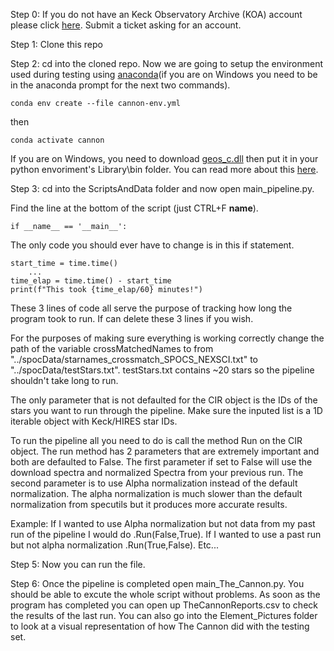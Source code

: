 Step 0: If you do not have an Keck Observatory Archive (KOA) account please click
[here](https://koa.ipac.caltech.edu/cgi-bin/Helpdesk/nph-genTicketForm?projname=KOA). Submit a ticket asking for an account. 

Step 1: Clone this repo 

Step 2: cd into the cloned repo. Now we are going to setup the environment used during testing using [anaconda](https://www.anaconda.com)(if you are on Windows you need to be in the anaconda prompt for the next two commands).


```conda env create --file cannon-env.yml```

then 

```conda activate cannon``` 


If you are on Windows, you need to download [geos_c.dll](https://www.dll-files.com/geos_c.dll.html) then put it in your python envoriment's Library\bin folder. You can read more about this [here](https://github.com/Toblerity/Shapely/pull/1108).

Step 3: cd into the ScriptsAndData folder and now open main_pipeline.py.  

Find the line at the bottom of the script (just CTRL+F __name__). 

```
if __name__ == '__main__':
```
The only code you should ever have to change is in this if statement. 

```{python} 
start_time = time.time()
    ...
time_elap = time.time() - start_time 
print(f"This took {time_elap/60} minutes!")
```

These 3 lines of code all serve the purpose of tracking how long the program took to run. If can delete these 3 lines if you wish. 

For the purposes of making sure everything is working correctly change the path of the variable crossMatchedNames to from "../spocData/starnames_crossmatch_SPOCS_NEXSCI.txt" to "../spocData/testStars.txt". testStars.txt contains ~20 stars so the pipeline shouldn't take long to run. 

The only parameter that is not defaulted for the CIR object is the IDs of the stars you want to run through the pipeline. Make sure the inputed list is a 1D iterable object with Keck/HIRES star IDs. 

To run the pipeline all you need to do is call the method Run on the CIR object. The run method has 2 parameters that are extremely important and both are defaulted to False. The first parameter if set to False will use the download spectra and normalized Spectra from your previous run. The second parameter is to use Alpha normalization instead of the default normalization. The alpha normalization is much slower than the default normalization from specutils but it produces more accurate results. 

Example: If I wanted to use Alpha normalization but not data from my past run of the pipeline I would do .Run(False,True). If I wanted to use a past run but not alpha normalization .Run(True,False). Etc...


Step 5: Now you can run the file. 

Step 6: Once the pipeline is completed open main_The_Cannon.py. You should be able to excute the whole script without problems. As soon as the program has completed you can open up TheCannonReports.csv to check the results of the last run. You can also go into the Element_Pictures folder to look at a visual representation of how The Cannon did with the testing set. 
